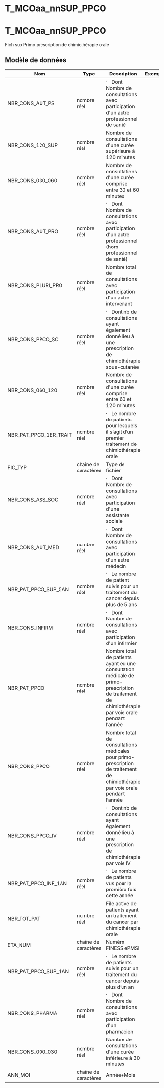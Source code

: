 # T_MCOaa_nnSUP_PPCO

<!-- ATTENTION : Ne pas supprimer ou modifier la ligne ci-dessous -->
# T_MCOaa_nnSUP_PPCO

Fich sup Primo prescription de chimiothérapie orale


## Modèle de données

|Nom|Type|Description|Exemple|Propriétés|
|-|-|-|-|-|
|NBR_CONS_AUT_PS|nombre réel|·   Dont Nombre de consultations avec participation d'un autre professionnel de santé|||
|NBR_CONS_120_SUP|nombre réel|Nombre de consultations d'une durée supérieure à 120 minutes|||
|NBR_CONS_030_060|nombre réel|Nombre de consultations d'une durée comprise entre 30 et 60 minutes|||
|NBR_CONS_AUT_PRO|nombre réel|·   Dont Nombre de consultations avec participation d'un autre professionnel (hors professionnel de santé)|||
|NBR_CONS_PLURI_PRO|nombre réel|Nombre total de consultations avec participation d'un autre intervenant|||
|NBR_CONS_PPCO_SC|nombre réel|·   Dont nb de consultations ayant également donné lieu à une prescription de chimiothérapie sous-cutanée|||
|NBR_CONS_060_120|nombre réel|Nombre de consultations d'une durée comprise entre 60 et 120 minutes|||
|NBR_PAT_PPCO_1ER_TRAIT|nombre réel|·   Le nombre de patients pour lesquels il s’agit d’un premier traitement de chimiothérapie orale|||
|FIC_TYP|chaîne de caractères|Type de fichier|||
|NBR_CONS_ASS_SOC|nombre réel|·   Dont Nombre de consultations avec participation d'une assistante sociale|||
|NBR_CONS_AUT_MED|nombre réel|·   Dont Nombre de consultations avec participation d'un autre médecin|||
|NBR_PAT_PPCO_SUP_5AN|nombre réel|·   Le nombre de patient suivis pour un traitement du cancer depuis plus de 5 ans|||
|NBR_CONS_INFIRM|nombre réel|·   Dont Nombre de consultations avec participation d'un infirmier|||
|NBR_PAT_PPCO|nombre réel|Nombre total de patients ayant eu une consultation médicale de primo-prescription de traitement de chimiothérapie par voie orale pendant l’année|||
|NBR_CONS_PPCO|nombre réel|Nombre total de consultations médicales pour primo-prescription de traitement de chimiothérapie par voie orale pendant l’année|||
|NBR_CONS_PPCO_IV|nombre réel|·   Dont nb de consultations ayant également donné lieu à une prescription de chimiothérapie par voie IV|||
|NBR_PAT_PPCO_INF_1AN|nombre réel|·   Le nombre de patients vus pour la première fois cette année|||
|NBR_TOT_PAT|nombre réel|File active de patients ayant un traitement du cancer par chimiothérapie orale|||
|ETA_NUM|chaîne de caractères|Numéro FINESS ePMSI|||
|NBR_PAT_PPCO_SUP_1AN|nombre réel|·   Le nombre de patients suivis pour un traitement du cancer depuis plus d’un an|||
|NBR_CONS_PHARMA|nombre réel|·   Dont Nombre de consultations avec participation d'un pharmacien|||
|NBR_CONS_000_030|nombre réel|Nombre de consultations d'une durée inférieure à 30 minutes|||
|ANN_MOI|chaîne de caractères|Année+Mois|||

<!-- ATTENTION : Ne pas supprimer ou modifier la ligne ci-dessus -->
